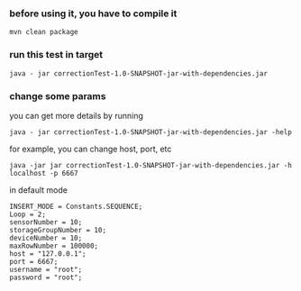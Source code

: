 ### before using it, you have to compile it

```
mvn clean package
```

### run this test in target

```
java - jar correctionTest-1.0-SNAPSHOT-jar-with-dependencies.jar
```

### change some params

you can get more details by running

```
java - jar correctionTest-1.0-SNAPSHOT-jar-with-dependencies.jar -help
```

for example, you can change host, port, etc

```
java -jar jar correctionTest-1.0-SNAPSHOT-jar-with-dependencies.jar -h localhost -p 6667
```

in default mode

```
INSERT_MODE = Constants.SEQUENCE;
Loop = 2;
sensorNumber = 10;
storageGroupNumber = 10;
deviceNumber = 10;
maxRowNumber = 100000;
host = "127.0.0.1";
port = 6667;
username = "root";
password = "root";
```
